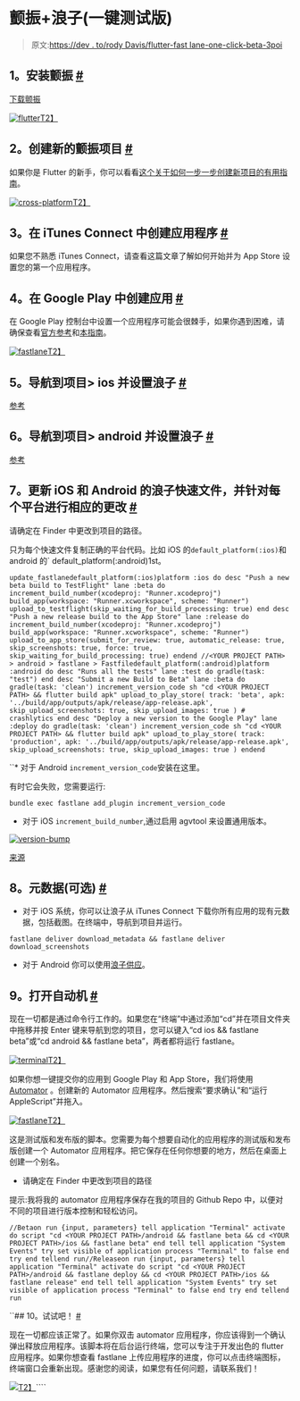 # 颤振+浪子(一键测试版)

> 原文:[https://dev . to/rody Davis/flutter-fast lane-one-click-beta-3poi](https://dev.to/rodydavis/flutter-fastlane-one-click-beta-3poi)

## [](#1-install-flutter-)1。安装颤振 [#](//#1.-install-flutter)

[下载颤振](https://flutter.io/get-started/install/)

[![flutter](../Images/6179eaa267a13cf8806a14ce1210d3cf.png)T2】](https://res.cloudinary.com/practicaldev/image/fetch/s--DutERhAy--/c_limit%2Cf_auto%2Cfl_progressive%2Cq_auto%2Cw_880/https://rodydavis.com/img/flutter/logo.jpg)

## [](#2-create-new-flutter-project-)2。创建新的颤振项目 [#](//#2.-create-new-flutter-project)

如果你是 Flutter 的新手，你可以看看[这个关于如何一步一步创建新项目的有用指南](https://flutter.io/get-started/codelab/)。

[![cross-platform](../Images/b47f788d62b073d7df2e7addc2f6ad31.png)T2】](https://res.cloudinary.com/practicaldev/image/fetch/s--6RKdZnY2--/c_limit%2Cf_auto%2Cfl_progressive%2Cq_auto%2Cw_880/https://rodydavis.com/img/flutter/cross-platform.jpg)

## [](#3-create-app-in-itunes-connect-)3。在 iTunes Connect 中创建应用程序 [#](//#3.-create-app-in-itunes-connect)

如果您不熟悉 iTunes Connect，请查看这篇文章了解如何开始并为 App Store 设置您的第一个应用程序。

## [](#4-create-app-in-google-play-)4。在 Google Play 中创建应用 [#](//#4.-create-app-in-google-play)

在 Google Play 控制台中设置一个应用程序可能会很棘手，如果你遇到困难，请确保查看[官方参考](https://support.google.com/googleplay/android-developer/answer/113469?hl=en-GB)和[本指南](https://medium.com/mindorks/upload-your-first-android-app-on-play-store-step-by-step-ee0de9123ac0)。

[![fastlane](../Images/9a2260cee269542362ce2653c8d1018c.png)T2】](https://res.cloudinary.com/practicaldev/image/fetch/s--uB-wblYF--/c_limit%2Cf_auto%2Cfl_progressive%2Cq_auto%2Cw_880/https://rodydavis.com/img/flutter/fastlane.jpg)

## [](#5-navigate-to-project-gt-ios-and-setup-fastlane-)5。导航到项目> ios 并设置浪子 [#](//#5.-navigate-to-project-%3E-ios-and-setup-fastlane)

[参考](https://docs.fastlane.tools/getting-started/ios/setup/)

## [](#6-navigate-to-project-gt-android-and-setup-fastlane-)6。导航到项目> android 并设置浪子 [#](//#6.-navigate-to-project-%3E-android-and-setup-fastlane)

[参考](https://docs.fastlane.tools/getting-started/android/setup/)

## [](#7-update-fastlane-fastfiles-for-ios-and-android-and-change-accordingly-for-each-platform-)7。更新 iOS 和 Android 的浪子快速文件，并针对每个平台进行相应的更改 [#](//#7.-update-fastlane-fastfiles-for-ios-and-android-and-change-accordingly-for-each-platform)

请确定在 Finder 中更改到项目的路径。

只为每个快速文件复制正确的平台代码。比如 iOS 的`default_platform(:ios)`和 android 的` default_platform(:android)1st。

 ``update_fastlanedefault_platform(:ios)platform :ios do desc "Push a new beta build to TestFlight" lane :beta do increment_build_number(xcodeproj: "Runner.xcodeproj") build_app(workspace: "Runner.xcworkspace", scheme: "Runner") upload_to_testflight(skip_waiting_for_build_processing: true) end desc "Push a new release build to the App Store" lane :release do increment_build_number(xcodeproj: "Runner.xcodeproj") build_app(workspace: "Runner.xcworkspace", scheme: "Runner") upload_to_app_store(submit_for_review: true, automatic_release: true, skip_screenshots: true, force: true, skip_waiting_for_build_processing: true) endend //<YOUR PROJECT PATH> > android > fastlane > Fastfiledefault_platform(:android)platform :android do desc "Runs all the tests" lane :test do gradle(task: "test") end desc "Submit a new Build to Beta" lane :beta do gradle(task: 'clean') increment_version_code sh "cd <YOUR PROJECT PATH> && flutter build apk" upload_to_play_store( track: 'beta', apk: '../build/app/outputs/apk/release/app-release.apk', skip_upload_screenshots: true, skip_upload_images: true ) # crashlytics end desc "Deploy a new version to the Google Play" lane :deploy do gradle(task: 'clean') increment_version_code sh "cd <YOUR PROJECT PATH> && flutter build apk" upload_to_play_store( track: 'production', apk: '../build/app/outputs/apk/release/app-release.apk', skip_upload_screenshots: true, skip_upload_images: true ) endend`` 

 ``*   对于 Android `increment_version_code`安装在这里。

有时它会失败，您需要运行:

`bundle exec fastlane add_plugin increment_version_code`

*   对于 iOS `increment_build_number`,通过启用 agvtool 来设置通用版本。

[![version-bump](../Images/7856509f151f0fb9123ca511336745de.png)](https://res.cloudinary.com/practicaldev/image/fetch/s--u71vNo2o--/c_limit%2Cf_auto%2Cfl_progressive%2Cq_66%2Cw_880/https://rodydavis.com/img/flutter/version-bump.gif) 

[来源](https://medium.com/xcblog/agvtool-automating-ios-build-and-version-numbers-454cab6f1bbe)

## [](#8-metadata-optional-)8。元数据(可选) [#](//#8.-metadata-(optional))

*   对于 iOS 系统，你可以让浪子从 iTunes Connect 下载你所有应用的现有元数据，包括截图。在终端中，导航到项目并运行。

`fastlane deliver download_metadata && fastlane deliver download_screenshots`

*   对于 Android 你可以使用[浪子供应](https://docs.fastlane.tools/actions/supply/)。

## [](#9-open-automator-)9。打开自动机 [#](//#9.-open-automator)

现在一切都是通过命令行工作的。如果您在“终端”中通过添加“cd”并在项目文件夹中拖移并按 Enter 键来导航到您的项目，您可以键入“cd ios && fastlane beta”或“cd android && fastlane beta”，两者都将运行 fastlane。

[![terminal](../Images/224e5bb894bf54b26ab8b7faedda86cb.png)T2】](https://res.cloudinary.com/practicaldev/image/fetch/s--mktNmopK--/c_limit%2Cf_auto%2Cfl_progressive%2Cq_66%2Cw_880/https://rodydavis.com/img/flutter/terminal-drag.gif)

如果你想一键提交你的应用到 Google Play 和 App Store，我们将使用 [Automator](http://www.applegazette.com/os-x/getting-started-automator-workflows-mac/) 。创建新的 Automator 应用程序。然后搜索“要求确认”和“运行 AppleScript”并拖入。

[![fastlane](../Images/521f8cc163af1627fda8a39e2817ea03.png)T2】](https://res.cloudinary.com/practicaldev/image/fetch/s--xO6fARaF--/c_limit%2Cf_auto%2Cfl_progressive%2Cq_auto%2Cw_880/https://rodydavis.com/img/flutter/automator.jpg)

这是测试版和发布版的脚本。您需要为每个想要自动化的应用程序的测试版和发布版创建一个 Automator 应用程序。把它保存在任何你想要的地方，然后在桌面上创建一个别名。

*   请确定在 Finder 中更改到项目的路径

提示:我将我的 automator 应用程序保存在我的项目的 Github Repo 中，以便对不同的项目进行版本控制和轻松访问。

 ``//Betaon run {input, parameters} tell application "Terminal" activate do script "cd <YOUR PROJECT PATH>/android && fastlane beta && cd <YOUR PROJECT PATH>/ios && fastlane beta" end tell tell application "System Events" try set visible of application process "Terminal" to false end try end tellend run//Releaseon run {input, parameters} tell application "Terminal" activate do script "cd <YOUR PROJECT PATH>/android && fastlane deploy && cd <YOUR PROJECT PATH>/ios && fastlane release" end tell tell application "System Events" try set visible of application process "Terminal" to false end try end tellend run`` 

 ``## [](#10-try-it-out-)10。试试吧！ [#](//#10.-try-it-out!)

现在一切都应该正常了。如果你双击 automator 应用程序，你应该得到一个确认弹出释放应用程序。该脚本将在后台运行终端，您可以专注于开发出色的 flutter 应用程序。如果你想查看 fastlane 上传应用程序的进度，你可以点击终端图标，终端窗口会重新出现。感谢您的阅读，如果您有任何问题，请联系我们！

[![](../Images/a86e7d06b5fb7d4db9f7c7e4d65de91c.png)T2】](https://res.cloudinary.com/practicaldev/image/fetch/s--VBuzG2fm--/c_limit%2Cf_auto%2Cfl_progressive%2Cq_auto%2Cw_880/https://rodydavis.com/.netlify/functions/ga%3Fv%3D1%26_v%3Dj83%26t%3Dpageview%26dr%3Dhttps%253A%252F%252Frss-feed-reader.com%26_s%3D1%26dh%3Drodydavis.com%26dp%3D%252Fposts%252Fflutter-one-click-release%252F%26ul%3Den-us%26de%3DUTF-8%26dt%3DFlutter%2520%252B%2520Fastlane%2520%28One%2520Click%2520Beta%29%26tid%3DG-JQNPVBL9DR)````